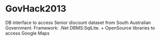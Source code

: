 GovHack2013
===========

DB interface to access Senior discount dataset from South Australian Government. Framework: .Net DBMS:SqlLite. + OpenSource libraries to access Google Maps
